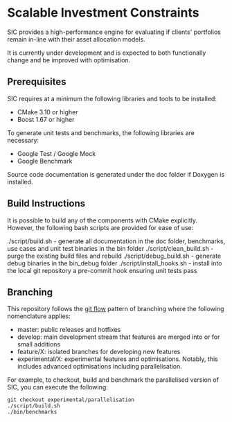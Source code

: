 # Scalable Investment Constraints

SIC provides a high-performance engine for evaluating if clients' portfolios remain in-line with their asset allocation models.

It is currently under development and is expected to both functionally change and be improved with optimisation.

## Prerequisites
SIC requires at a minimum the following libraries and tools to be installed:
- CMake 3.10 or higher
- Boost 1.67 or higher

To generate unit tests and benchmarks, the following libraries are necessary:
- Google Test / Google Mock
- Google Benchmark

Source code documentation is generated under the doc folder if Doxygen is installed.

## Build Instructions
It is possible to build any of the components with CMake explicitly.  However, the following bash scripts are provided for ease of use:

./script/build.sh - generate all documentation in the doc folder, benchmarks, use cases and unit test binaries in the bin folder
./script/clean_build.sh - purge the existing build files and rebuild
./script/debug_build.sh - generate debug binaries in the bin_debug folder
./script/install_hooks.sh - install into the local git repository a pre-commit hook ensuring unit tests pass

## Branching
This repository follows the [git flow](https://datasift.github.io/gitflow/IntroducingGitFlow.html) pattern of branching where the following nomenclature applies:

- master: public releases and hotfixes
- develop: main development stream that features are merged into or for small additions
- feature/X: isolated branches for developing new features
- experimental/X: experimental features and optimisations.  Notably, this includes advanced optimisations including parallelisation.

For example, to checkout, build and benchmark the parallelised version of SIC, you can execute the following:

```
git checkout experimental/parallelisation
./script/build.sh
./bin/benchmarks
```
